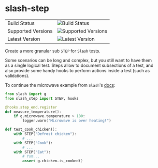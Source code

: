 slash-step
==========

|                       |                                                                                     |
|-----------------------|-------------------------------------------------------------------------------------|
| Build Status          | ![Build Status](https://github.com/getslash/slash-step/actions/workflows/main.yml/badge.svg?branch=master) |
| Supported Versions    | ![Supported Versions](https://img.shields.io/pypi/pyversions/slash-step.svg)        |
| Latest Version        | ![Latest Version](https://img.shields.io/pypi/v/slash-step.svg)                     |


Create a more granular sub `STEP` for `Slash` tests.

Some scenarios can be long and complex, but you still want to have them as a single logical test.
Steps allow to document subsections of a test, and also provide some handy hooks to perform actions inside a test (such as validations).

To continue the microwave example from `Slash`'s [docs](https://slash.readthedocs.org/en/latest/index.html):

```python
from slash import g
from slash_step import STEP, hooks

@hooks.step_end.register
def measure_temperature():
    if g.microwave.temperature > 180:
        logger.warn("Microwave is over heating!")

def test_cook_chicken():
    with STEP("Defrost chicken"):
        # ...
    with STEP("Cook"):
        # ...
    with STEP("Eat"):
        # Yum...
        assert g.chicken.is_cooked()
```

